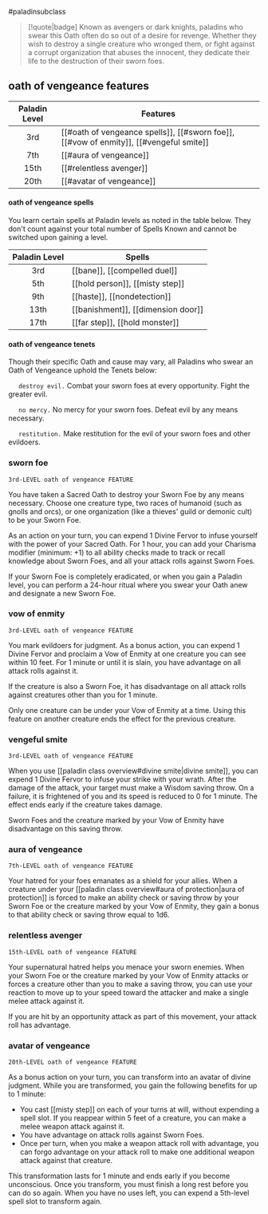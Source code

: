 #paladinsubclass

> [!quote|badge] 
> Known as avengers or dark knights, paladins who swear this Oath often do so out of a desire for revenge. Whether they wish to destroy a single creature who wronged them, or fight against a corrupt organization that abuses the innocent, they dedicate their life to the destruction of their sworn foes.
## oath of vengeance features
| **Paladin Level** | **Features**                                                                           |
| :---------------: | -------------------------------------------------------------------------------------- |
|        3rd        | [[#oath of vengeance spells]], [[#sworn foe]], [[#vow of enmity]], [[#vengeful smite]] |
|        7th        | [[#aura of vengeance]]                                                                 |
|       15th        | [[#relentless avenger]]                                                                |
|       20th        | [[#avatar of vengeance]]                                                               |
#### oath of vengeance spells
You learn certain spells at Paladin levels as noted in the table below. They don't count against your total number of Spells Known and cannot be switched upon gaining a level.

| **Paladin Level** | **Spells**                         |
| :---------------: | ---------------------------------- |
|        3rd        | [[bane]], [[compelled duel]]       |
|        5th        | [[hold person]], [[misty step]]    |
|        9th        | [[haste]], [[nondetection]]        |
|       13th        | [[banishment]], [[dimension door]] |
|       17th        | [[far step]], [[hold monster]]     |
#### oath of vengeance tenets
Though their specific Oath and cause may vary, all Paladins who swear an Oath of Vengeance uphold the Tenets below:

$\quad$ `destroy evil.` Combat your sworn foes at every opportunity. Fight the greater evil.

$\quad$ `no mercy.` No mercy for your sworn foes. Defeat evil by any means necessary.

$\quad$ `restitution.` Make restitution for the evil of your sworn foes and other evildoers.

### sworn foe
`3rd-LEVEL oath of vengeance FEATURE`

You have taken a Sacred Oath to destroy your Sworn Foe by any means necessary. Choose one creature type, two races of humanoid (such as gnolls and orcs), or one organization (like a thieves' guild or demonic cult) to be your Sworn Foe.

As an action on your turn, you can expend 1 Divine Fervor to infuse yourself with the power of your Sacred Oath. For 1 hour, you can add your Charisma modifier (minimum: +1) to all ability checks made to track or recall knowledge about Sworn Foes, and all your attack rolls against Sworn Foes.

If your Sworn Foe is completely eradicated, or when you gain a Paladin level, you can perform a 24-hour ritual where you swear your Oath anew and designate a new Sworn Foe.
### vow of enmity
`3rd-LEVEL oath of vengeance FEATURE`

You mark evildoers for judgment. As a bonus action, you can expend 1 Divine Fervor and proclaim a Vow of Enmity at one creature you can see within 10 feet. For 1 minute or until it is slain, you have advantage on all attack rolls against it.

If the creature is also a Sworn Foe, it has disadvantage on all attack rolls against creatures other than you for 1 minute. 

Only one creature can be under your Vow of Enmity at a time. Using this feature on another creature ends the effect for the previous creature.
### vengeful smite
`3rd-LEVEL oath of vengeance FEATURE`

When you use [[paladin class overview#divine smite|divine smite]], you can expend 1 Divine Fervor to infuse your strike with your wrath. After the damage of the attack, your target must make a Wisdom saving throw. On a failure, it is frightened of you and its speed is reduced to 0 for 1 minute. The effect ends early if the creature takes damage.

Sworn Foes and the creature marked by your Vow of Enmity have disadvantage on this saving throw.
### aura of vengeance
`7th-LEVEL oath of vengeance FEATURE`

Your hatred for your foes emanates as a shield for your allies. When a creature under your [[paladin class overview#aura of protection|aura of protection]] is forced to make an ability check or saving throw by your Sworn Foe or the creature marked by your Vow of Enmity, they gain a bonus to that ability check or saving throw equal to 1d6.
### relentless avenger
`15th-LEVEL oath of vengeance FEATURE`

Your supernatural hatred helps you menace your sworn enemies. When your Sworn Foe or the creature marked by your Vow of Enmity attacks or forces a creature other than you to make a saving throw, you can use your reaction to move up to your speed toward the attacker and make a single melee attack against it.

If you are hit by an opportunity attack as part of this movement, your attack roll has advantage.
### avatar of vengeance
`20th-LEVEL oath of vengeance FEATURE`

As a bonus action on your turn, you can transform into an avatar of divine judgment. While you are transformed, you gain the following benefits for up to 1 minute:
- You cast [[misty step]] on each of your turns at will, without expending a spell slot. If you reappear within 5 feet of a creature, you can make a melee weapon attack against it.
- You have advantage on attack rolls against Sworn Foes.
- Once per turn, when you make a weapon attack roll with advantage, you can forgo advantage on your attack roll to make one additional weapon attack against that creature.

This transformation lasts for 1 minute and ends early if you become unconscious. Once you transform, you must finish a long rest before you can do so again. When you have no uses left, you can expend a 5th-level spell slot to transform again.

